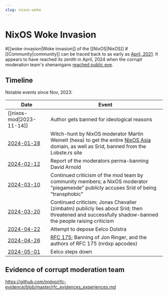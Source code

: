 ```yaml
---
slug: nixos-woke
---
```


# NixOS Woke Invasion

#[[woke-invasion|Woke invasion]] of the [[NixOS|NixOS]] #[[Community|community]] can be traced back to as early as [April, 2021][origin]. It appears to have reached its zenith in April, 2024 when the corrupt moderation team's shenanigans [reached public eye](https://news.ycombinator.com/item?id=40166912).

[origin]: https://github.com/NixOS/nixpkgs/pull/120729#issuecomment-828875838

## Timeline

Notable events since Nov, 2023:

| Date                                                                | Event                                                                                                                                                              |
| ------------------------------------------------------------------- | ------------------------------------------------------------------------------------------------------------------------------------------------------------------ |
| [[nixos-mod\|2023-11-14]]                                           | Author gets banned for ideological reasons                                                                                                                         |
| [2024-01-28](https://twitter.com/sridca/status/1751586790425895377) | Witch-hunt by NixOS moderator Martin Weinelt (hexa) to get the entire [NixOS Asia](https://nixos.asia/en/) domain, as well as Srid, banned from the Lobste.rs site |
| [2024-02-12](https://twitter.com/sridca/status/1757055395183374667) | Report of the moderators perma-banning David Arnold                                                                                                                |
| [2024-03-10](https://twitter.com/sridca/status/1766944228129575327) | Continued criticism of the mod team by community members; a NixOS moderator "piegamesde" publicly accuses Srid of being "transphobic"                              |
| [2024-03-20](https://twitter.com/sridca/status/1771523366983196975) | Continued criticism; Jonas Chevalier (zimbatm) publicly lies about Srid; then threatened and successfully shadow-banned the people raising criticism               |
| [2024-04-22](https://twitter.com/sridca/status/1782200842571198962) | Attempt to depose Eelco Dolstra                                                                                                                                    |
| [2024-04-26](https://news.ycombinator.com/item?id=40204985)         | [RFC 175](https://github.com/NixOS/rfcs/pull/175); Banning of Jon Ringer, and the authors of RFC 175 (nrdxp apcodes)                                               |
| [2024-05-01](https://old.reddit.com/r/NixOS/comments/1ch8vhv/eelco_steps_down/) | Eelco steps down |

## Evidence of corrupt moderation team

https://github.com/nrdxp/rfc-evidence/blob/master/rfc_evidences_experiences.md

